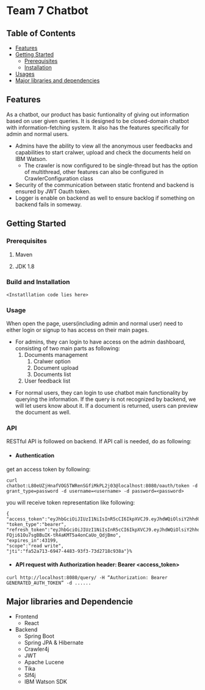 # Team 7 Chatbot

## Table of Contents

- [Features](#features)
- [Getting Started](#getting-started)
  - [Prerequisites](#prerequisites)
  - [Installation](#installation)
- [Usages](#usage)
- [Major libraries and dependencies](#markdown-heading-major-libraries-and-dependencie)

## Features

As a chatbot, our product has basic funtionality of giving out information based on user given queries. It is designed to be closed-domain chatbot with information-fetching system. It also has the features specifically for admin and normal users.
* Admins have the ability to view all the anonymous user feedbacks and capabilities to start cralwer, upload and check the documents held on IBM Watson. 
    * The crawler is now configured to be single-thread but has the option of multithread, other features can also be configured in CrawlerConfiguration class
* Security of the communication between static frontend and backend is ensured by JWT Oauth token.
* Logger is enable on backend as well to ensure backlog if something on backend fails in someway.


## Getting Started

### Prerequisites

1. Maven

2. JDK 1.8

### Build and Installation

``<Instatllation code lies here>``

### Usage

When open the page, users(including admin and normal user) need to either login or signup to has access on their main pages. 
* For admins, they can login to have access on the admin dashboard, consisting of two main parts as following:
  1. Documents management
        1. Cralwer option
        1. Document upload
        1. Documents list
  1. User feedback list
+ For normal users, they can login to use chatbot main functionality by querying the information. If the query is not recognized by backend, we will let users know about it. If a document is returned, users can preview the document as well.

### API
RESTful API is followed on backend. If API call is needed, do as following:

* #### Authentication

get an access token by following:
```
curl chatbot:L80eUZjHnafVOG5TWRenSGfiMkPL2j03@localhost:8080/oauth/token -d grant_type=password -d username=<username> -d password=<password>
```
you will receive token representation like following:
```
{
"access_token":"eyJhbGciOiJIUzI1NiIsInR5cCI6IkpXVCJ9.eyJhdWQiOlsiY2hhdGJvdFJlc3RBcGkiXSwidXNlcl9uYW1lIjoiYWRtaW4iLCJzY29wZSI6WyJyZWFkIiwid3JpdGUiXSwiZXhwIjoxNTYyODM5NzkyLCJhdXRob3JpdGllcyI6WyJBRE1JTiJdLCJqdGkiOiJmYTUyYTcxMy02OTQ3LTQ0ODMtOTNmMy03M2QyNzE4YzkzOGEiLCJjbGllbnRfaWQiOiJjaGF0Ym90In0.J85XvcjXP0qdBAGEcKEGrkAb29KdQ_b49fENKtaqciA",
"token_type":"bearer",
"refresh_token":"eyJhbGciOiJIUzI1NiIsInR5cCI6IkpXVCJ9.eyJhdWQiOlsiY2hhdGJvdFJlc3RBcGkiXSwidXNlcl9uYW1lIjoiYWRtaW4iLCJzY29wZSI6WyJyZWFkIiwid3JpdGUiXSwiYXRpIjoiZmE1MmE3MTMtNjk0Ny00NDgzLTkzZjMtNzNkMjcxOGM5MzhhIiwiZXhwIjoxNTY1Mzg4NTkyLCJhdXRob3JpdGllcyI6WyJBRE1JTiJdLCJqdGkiOiIxODJiNzgwYi1jNmI2LTRiYjgtYjk0Mi00OTY5ZjQ3YmQxOGEiLCJjbGllbnRfaWQiOiJjaGF0Ym90In0.wV-FQji61Ou7sgBBuIK-tR4aKMT5a4onCaUo_QdjBmo",
"expires_in":43199,
"scope":"read write",
"jti":"fa52a713-6947-4483-93f3-73d2718c938a"}%
```

* #### API request with Authorization header: Bearer <access_token>
```
curl http://localhost:8080/query/ -H “Authorization: Bearer GENERATED_AUTH_TOKEN” -d ......
```

## Major libraries and Dependencie

* Frontend
    * React
* Backend
    * Spring Boot
    * Spring JPA & Hibernate
    * Crawler4j
    * JWT
    * Apache Lucene
    * Tika
    * Slf4j
    * IBM Watson SDK
